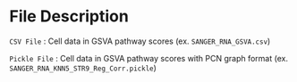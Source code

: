 # File Description
```CSV File``` : Cell data in GSVA pathway scores (ex. ```SANGER_RNA_GSVA.csv```)

```Pickle File``` : Cell data in GSVA pathway scores with PCN graph format (ex. ```SANGER_RNA_KNN5_STR9_Reg_Corr.pickle```)
